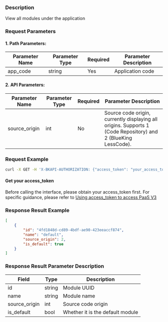 ### Description
View all modules under the application


### Request Parameters

#### 1. Path Parameters:

| Parameter Name | Parameter Type | Required | Parameter Description |
| -------------- | -------------- | -------- | --------------------- |
| app_code       | string         | Yes      | Application code      |

#### 2. API Parameters:
| Parameter Name | Parameter Type | Required | Parameter Description |
| -------------- | -------------- | -------- | --------------------- |
| source_origin       | int         | No      | Source code origin, currently displaying all origins. Supports 1 (Code Repository) and 2 (BlueKing LessCode).  |

### Request Example
```bash
curl -X GET -H 'X-BKAPI-AUTHORIZATION: {"access_token": "your_access_token"}' http://bkapi.example.com/api/bkpaas3/prod/bkapps/applications/{app_code}/modules/
```

#### Get your access_token
Before calling the interface, please obtain your access_token first. For specific guidance, please refer to [Using access_token to access PaaS V3](https://bk.tencent.com/docs/markdown/PaaS/DevelopTools/BaseGuide/topics/paas/access_token)

### Response Result Example
```json
[
    {
        "id": "4fd1848d-cd89-4bdf-ae90-423eeaccf874",
        "name": "default",
        "source_origin": 2,
        "is_default": true
    }
]
```

### Response Result Parameter Description

| Field         | Type   | Description       |
| ------------- | ------ | ----------------- |
| id            | string | Module UUID       |
| name          | string | Module name       |
| source_origin | int    | Source code origin|
| is_default    | bool   | Whether it is the default module |